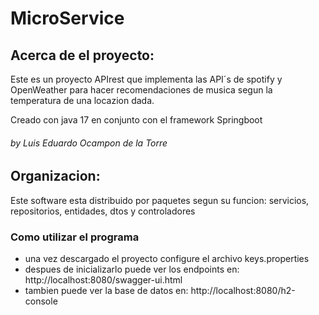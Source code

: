 # MicroService

## Acerca de el proyecto:
Este es un proyecto APIrest que implementa las API´s de spotify y OpenWeather
para hacer recomendaciones de musica segun la temperatura de una locazion dada.

Creado con java 17 en conjunto con el framework Springboot

###### _by Luis Eduardo Ocampon de la Torre_
## Organizacion:
Este software esta distribuido por paquetes segun su funcion:
servicios, repositorios, entidades, dtos y controladores 

### Como utilizar el programa

* una vez descargado el proyecto configure el archivo keys.properties
* despues de inicializarlo puede ver los endpoints en: http://localhost:8080/swagger-ui.html
* tambien puede ver la base de datos en: http://localhost:8080/h2-console

